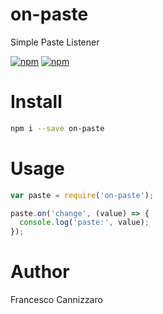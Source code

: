 # on-paste
Simple Paste Listener

[![npm](https://img.shields.io/npm/v/on-paste.svg)](https://www.npmjs.com/package/on-paste)
[![npm](https://img.shields.io/npm/dm/on-paste.svg)](https://www.npmjs.com/package/on-paste)

# Install

```sh
npm i --save on-paste
```

# Usage
```javascript
var paste = require('on-paste');

paste.on('change', (value) => {
  console.log('paste:', value);
});
```

# Author
Francesco Cannizzaro
